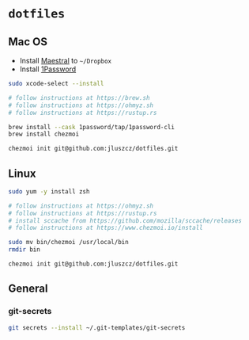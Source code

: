# `dotfiles`

## Mac OS

- Install [Maestral](https://maestral.app) to `~/Dropbox`
- Install [1Password](https://1password.com)

```bash
sudo xcode-select --install

# follow instructions at https://brew.sh
# follow instructions at https://ohmyz.sh
# follow instructions at https://rustup.rs

brew install --cask 1password/tap/1password-cli
brew install chezmoi

chezmoi init git@github.com:jluszcz/dotfiles.git
```

## Linux

```bash
sudo yum -y install zsh

# follow instructions at https://ohmyz.sh
# follow instructions at https://rustup.rs
# install sccache from https://github.com/mozilla/sccache/releases
# follow instructions at https://www.chezmoi.io/install

sudo mv bin/chezmoi /usr/local/bin
rmdir bin

chezmoi init git@github.com:jluszcz/dotfiles.git
```

## General

### git-secrets

```bash
git secrets --install ~/.git-templates/git-secrets
```
